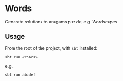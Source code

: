 Words
=====

Generate solutions to anagams puzzle, e.g. Wordscapes.

## Usage

From the root of the project, with `sbt` installed:

    sbt run <chars>

e.g.

    sbt run abcdef
